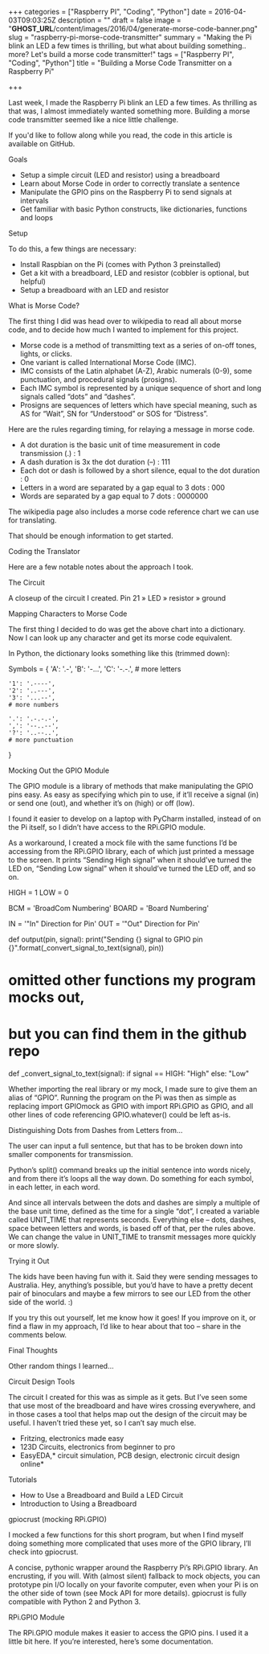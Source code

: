 +++
categories = ["Raspberry PI", "Coding", "Python"]
date = 2016-04-03T09:03:25Z
description = ""
draft = false
image = "__GHOST_URL__/content/images/2016/04/generate-morse-code-banner.png"
slug = "raspberry-pi-morse-code-transmitter"
summary = "Making the Pi blink an LED a few times is thrilling, but what about building something.. more? Let's build a morse code transmitter!"
tags = ["Raspberry PI", "Coding", "Python"]
title = "Building a Morse Code Transmitter on a Raspberry Pi"

+++


Last week, I made the Raspberry Pi blink an LED a few times. As thrilling as that was, I almost immediately wanted something more. Building a morse code transmitter seemed like a nice little challenge.



If you'd like to follow along while you read, the code in this article is available on GitHub.




Goals

 * Setup a simple circuit (LED and resistor) using a breadboard
 * Learn about Morse Code in order to correctly translate a sentence
 * Manipulate the GPIO pins on the Raspberry Pi to send signals at intervals
 * Get familiar with basic Python constructs, like dictionaries, functions and loops


Setup

To do this, a few things are necessary:

 * Install Raspbian on the Pi (comes with Python 3 preinstalled)
 * Get a kit with a breadboard, LED and resistor (cobbler is optional, but helpful)
 * Setup a breadboard with an LED and resistor


What is Morse Code?

The first thing I did was head over to wikipedia to read all about morse code, and to decide how much I wanted to implement for this project.

 * Morse code is a method of transmitting text as a series of on-off tones, lights, or clicks.
 * One variant is called International Morse Code (IMC).
 * IMC consists of the Latin alphabet (A-Z), Arabic numerals (0-9), some punctuation, and procedural signals (prosigns).
 * Each IMC symbol is represented by a unique sequence of short and long signals called “dots” and “dashes”.
 * Prosigns are sequences of letters which have special meaning, such as AS for “Wait”, SN for “Understood” or SOS for “Distress”.

Here are the rules regarding timing, for relaying a message in morse code.

 * A dot duration is the basic unit of time measurement in code transmission (.) : 1
 * A dash duration is 3x the dot duration (–) : 111
 * Each dot or dash is followed by a short silence, equal to the dot duration : 0
 * Letters in a word are separated by a gap equal to 3 dots : 000
 * Words are separated by a gap equal to 7 dots : 0000000

The wikipedia page also includes a morse code reference chart we can use for translating.



That should be enough information to get started.


Coding the Translator

Here are a few notable notes about the approach I took.


The Circuit

A closeup of the circuit I created. Pin 21 » LED » resistor » ground


Mapping Characters to Morse Code

The first thing I decided to do was get the above chart into a dictionary. Now I can look up any character and get its morse code equivalent.

In Python, the dictionary looks something like this (trimmed down):

Symbols = {
    'A': '.-',
    'B': '-...',
    'C': '-.-.',
    # more letters
 
    '1': '.----',
    '2': '..---',
    '3': '...--',
    # more numbers
 
    '.': '.-.-.-',
    ',': '--..--',
    '?': '..--..',
    # more punctuation
}


Mocking Out the GPIO Module

The GPIO module is a library of methods that make manipulating the GPIO pins easy. As easy as specifying which pin to use, if it’ll receive a signal (in) or send one (out), and whether it’s on (high) or off (low).

I found it easier to develop on a laptop with PyCharm installed, instead of on the Pi itself, so I didn’t have access to the RPi.GPIO module.

As a workaround, I created a mock file with the same functions I’d be accessing from the RPi.GPIO library, each of which just printed a message to the screen. It prints “Sending High signal” when it should’ve turned the LED on, “Sending Low signal” when it should’ve turned the LED off, and so on.

HIGH = 1
LOW = 0
 
BCM = 'BroadCom Numbering'
BOARD = 'Board Numbering'
 
IN = '"In" Direction for Pin'
OUT = '"Out" Direction for Pin'
 
def output(pin, signal):
    print("Sending {} signal to GPIO pin {}".format(_convert_signal_to_text(signal), pin))
 
# omitted other functions my program mocks out,
#  but you can find them in the github repo
 
def _convert_signal_to_text(signal):
    if signal == HIGH:
        "High"
    else:
        "Low"

Whether importing the real library or my mock, I made sure to give them an alias of “GPIO”. Running the program on the Pi was then as simple as replacing import GPIOmock as GPIO with import RPi.GPIO as GPIO, and all other lines of code referencing GPIO.whatever() could be left as-is.


Distinguishing Dots from Dashes from Letters from…

The user can input a full sentence, but that has to be broken down into smaller components for transmission.

Python’s split() command breaks up the initial sentence into words nicely, and from there it’s loops all the way down. Do something for each symbol, in each letter, in each word.

And since all intervals between the dots and dashes are simply a multiple of the base unit time, defined as the time for a single “dot”, I created a variable called UNIT_TIME that represents seconds. Everything else – dots, dashes, space between letters and words, is based off of that, per the rules above. We can change the value in UNIT_TIME to transmit messages more quickly or more slowly.


Trying it Out

The kids have been having fun with it. Said they were sending messages to Australia. Hey, anything’s possible, but you’d have to have a pretty decent pair of binoculars and maybe a few mirrors to see our LED from the other side of the world. :)







If you try this out yourself, let me know how it goes! If you improve on it, or find a flaw in my approach, I’d like to hear about that too – share in the comments below.


Final Thoughts

Other random things I learned…


Circuit Design Tools

The circuit I created for this was as simple as it gets. But I’ve seen some that use most of the breadboard and have wires crossing everywhere, and in those cases a tool that helps map out the design of the circuit may be useful. I haven’t tried these yet, so I can’t say much else.

 * Fritzing, electronics made easy
 * 123D Circuits, electronics from beginner to pro
 * EasyEDA,* circuit simulation, PCB design, electronic circuit design online*


Tutorials

 * How to Use a Breadboard and Build a LED Circuit
 * Introduction to Using a Breadboard


gpiocrust (mocking RPi.GPIO)

I mocked a few functions for this short program, but when I find myself doing something more complicated that uses more of the GPIO library, I’ll check into gpiocrust.

A concise, pythonic wrapper around the Raspberry Pi’s RPi.GPIO library. An encrusting, if you will. With (almost silent) fallback to mock objects, you can prototype pin I/O locally on your favorite computer, even when your Pi is on the other side of town (see Mock API for more details). gpiocrust is fully compatible with Python 2 and Python 3.


RPi.GPIO Module

The RPi.GPIO module makes it easier to access the GPIO pins. I used it a little bit here. If you’re interested, here’s some documentation.